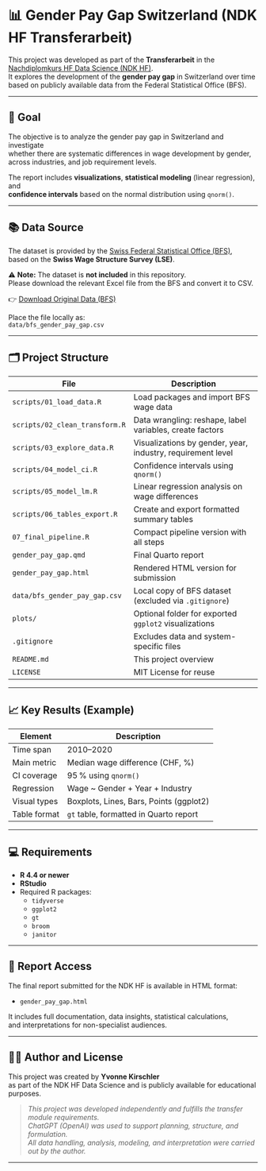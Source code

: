 # 📊 Gender Pay Gap Switzerland (NDK HF Transferarbeit)

This project was developed as part of the **Transferarbeit** in the  
[Nachdiplomkurs HF Data Science (NDK HF)](https://www.ibaw.ch/bildung/weiterbildung/data-science).  
It explores the development of the **gender pay gap** in Switzerland over time  
based on publicly available data from the Federal Statistical Office (BFS).

---

## 🎯 Goal

The objective is to analyze the gender pay gap in Switzerland and investigate  
whether there are systematic differences in wage development by gender,  
across industries, and job requirement levels.

The report includes **visualizations**, **statistical modeling** (linear regression), and  
**confidence intervals** based on the normal distribution using `qnorm()`.

---

## 📚 Data Source

The dataset is provided by the [Swiss Federal Statistical Office (BFS)](https://www.bfs.admin.ch),  
based on the **Swiss Wage Structure Survey (LSE)**.

⚠️ **Note:** The dataset is **not included** in this repository.  
Please download the relevant Excel file from the BFS and convert it to CSV.

👉 [Download Original Data (BFS)](https://www.bfs.admin.ch/bfsstatic/dam/assets/24617864/master)

Place the file locally as:  
`data/bfs_gender_pay_gap.csv`

---

## 🗂️ Project Structure

| File                             | Description                                                   |
|----------------------------------|---------------------------------------------------------------|
| `scripts/01_load_data.R`         | Load packages and import BFS wage data                       |
| `scripts/02_clean_transform.R`   | Data wrangling: reshape, label variables, create factors      |
| `scripts/03_explore_data.R`      | Visualizations by gender, year, industry, requirement level   |
| `scripts/04_model_ci.R`          | Confidence intervals using `qnorm()`                          |
| `scripts/05_model_lm.R`          | Linear regression analysis on wage differences                |
| `scripts/06_tables_export.R`     | Create and export formatted summary tables                    |
| `07_final_pipeline.R`            | Compact pipeline version with all steps                       |
| `gender_pay_gap.qmd`             | Final Quarto report                                           |
| `gender_pay_gap.html`            | Rendered HTML version for submission                          |
| `data/bfs_gender_pay_gap.csv`    | Local copy of BFS dataset (excluded via `.gitignore`)         |
| `plots/`                         | Optional folder for exported `ggplot2` visualizations         |
| `.gitignore`                     | Excludes data and system-specific files                       |
| `README.md`                      | This project overview                                         |
| `LICENSE`                        | MIT License for reuse                                         |

---

## 📈 Key Results (Example)

| Element                | Description                                  |
|------------------------|----------------------------------------------|
| Time span              | 2010–2020                                    |
| Main metric            | Median wage difference (CHF, %)             |
| CI coverage            | 95 % using `qnorm()`                         |
| Regression             | Wage ~ Gender + Year + Industry              |
| Visual types           | Boxplots, Lines, Bars, Points (ggplot2)     |
| Table format           | `gt` table, formatted in Quarto report       |

---

## 💻 Requirements

- **R 4.4 or newer**  
- **RStudio**  
- Required R packages:  
  - `tidyverse`  
  - `ggplot2`  
  - `gt`  
  - `broom`  
  - `janitor`

---

## 📄 Report Access

The final report submitted for the NDK HF is available in HTML format:

- `gender_pay_gap.html`

It includes full documentation, data insights, statistical calculations,  
and interpretations for non-specialist audiences.

---

## 👩‍💻 Author and License

This project was created by **Yvonne Kirschler**  
as part of the NDK HF Data Science and is publicly available for educational purposes.

> _This project was developed independently and fulfills the transfer module requirements.  
> ChatGPT (OpenAI) was used to support planning, structure, and formulation.  
> All data handling, analysis, modeling, and interpretation were carried out by the author._

---